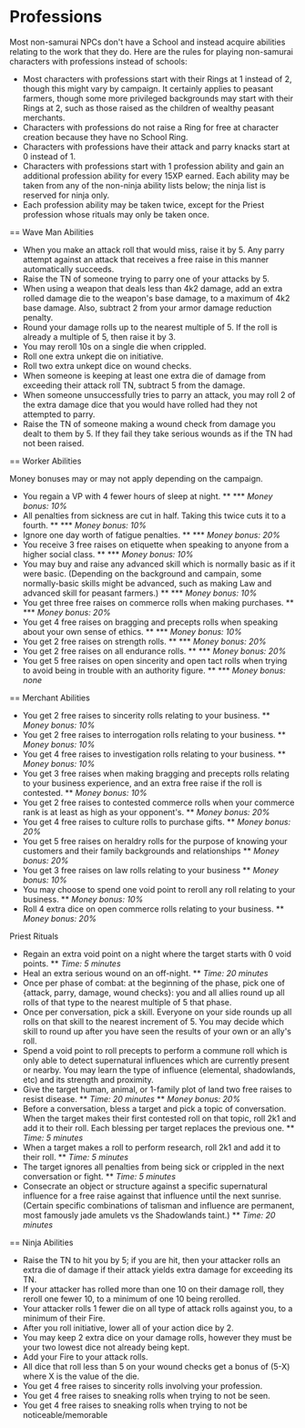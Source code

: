 Professions
===========

Most non-samurai NPCs don't have a School and instead acquire abilities relating to the work that they do.  Here are the rules for playing non-samurai characters with professions instead of schools:

* Most characters with professions start with their Rings at 1 instead of 2, though this might vary by campaign.  It certainly applies to peasant farmers, though some more privileged backgrounds may start with their Rings at 2, such as those raised as the children of wealthy peasant merchants.
* Characters with professions do not raise a Ring for free at character creation because they have no School Ring.
* Characters with professions have their attack and parry knacks start at 0 instead of 1.
* Characters with professions start with 1 profession ability and gain an additional profession ability for every 15XP earned.  Each ability may be taken from any of the non-ninja ability lists below; the ninja list is reserved for ninja only.
* Each profession ability may be taken twice, except for the Priest profession whose rituals may only be taken once.


== Wave Man Abilities

* When you make an attack roll that would miss, raise it by 5.  Any parry attempt against an attack that receives a free raise in this manner automatically succeeds.
* Raise the TN of someone trying to parry one of your attacks by 5.
* When using a weapon that deals less than 4k2 damage, add an extra rolled damage die to the weapon's base damage, to a maximum of 4k2 base damage.  Also, subtract 2 from your armor damage reduction penalty.
* Round your damage rolls up to the nearest multiple of 5.  If the roll is already a multiple of 5, then raise it by 3.
* You may reroll 10s on a single die when crippled.
* Roll one extra unkept die on initiative.
* Roll two extra unkept dice on wound checks.
* When someone is keeping at least one extra die of damage from exceeding their attack roll TN, subtract 5 from the damage.
* When someone unsuccessfully tries to parry an attack, you may roll 2 of the extra damage dice that you would have rolled had they not attempted to parry.
* Raise the TN of someone making a wound check from damage you dealt to them by 5.  If they fail they take serious wounds as if the TN had not been raised.


== Worker Abilities

Money bonuses may or may not apply depending on the campaign.

* You regain a VP with 4 fewer hours of sleep at night.
** *** *Money bonus: 10%*
* All penalties from sickness are cut in half.  Taking this twice cuts it to a fourth.
** *** *Money bonus: 10%*
* Ignore one day worth of fatigue penalties.
** *** *Money bonus: 20%*
* You receive 3 free raises on etiquette when speaking to anyone from a higher social class.
** *** *Money bonus: 10%*
* You may buy and raise any advanced skill which is normally basic as if it were basic.  (Depending on the background and campain, some normally-basic skills might be advanced, such as making Law and advanced skill for peasant farmers.)
** *** *Money bonus: 10%*
* You get three free raises on commerce rolls when making purchases.
** *** *Money bonus: 20%*
* You get 4 free raises on bragging and precepts rolls when speaking about your own sense of ethics.
** *** *Money bonus: 10%*
* You get 2 free raises on strength rolls.
** *** *Money bonus: 20%*
* You get 2 free raises on all endurance rolls.
** *** *Money bonus: 20%*
* You get 5 free raises on open sincerity and open tact rolls when trying to avoid being in trouble with an authority figure.
** *** *Money bonus: none*


== Merchant Abilities

* You get 2 free raises to sincerity rolls relating to your business.
** *Money bonus: 10%*
* You get 2 free raises to interrogation rolls relating to your business.
** *Money bonus: 10%*
* You get 4 free raises to investigation rolls relating to your business.
** *Money bonus: 10%*
* You get 3 free raises when making bragging and precepts rolls relating to your business experience, and an extra free raise if the roll is contested.
** *Money bonus: 10%*
* You get 2 free raises to contested commerce rolls when your commerce rank is at least as high as your opponent's.
** *Money bonus: 20%*
* You get 4 free raises to culture rolls to purchase gifts.
** *Money bonus: 20%*
* You get 5 free raises on heraldry rolls for the purpose of knowing your customers and their family backgrounds and relationships
** *Money bonus: 20%*
* You get 3 free raises on law rolls relating to your business
** *Money bonus: 10%*
* You may choose to spend one void point to reroll any roll relating to your business.
** *Money bonus: 10%*
* Roll 4 extra dice on open commerce rolls relating to your business.
** *Money bonus: 20%*


Priest Rituals
* Regain an extra void point on a night where the target starts with 0 void points.
** *Time: 5 minutes*
* Heal an extra serious wound on an off-night.
** *Time: 20 minutes*
* Once per phase of combat: at the beginning of the phase, pick one of {attack, parry, damage, wound checks}: you and all allies round up all rolls of that type to the nearest multiple of 5 that phase.
* Once per conversation, pick a skill.  Everyone on your side rounds up all rolls on that skill to the nearest increment of 5.  You may decide which skill to round up after you have seen the results of your own or an ally's roll.
* Spend a void point to roll precepts to perform a commune roll which is only able to detect supernatural influences which are currently present or nearby.  You may learn the type of influence (elemental, shadowlands, etc) and its strength and proximity.
* Give the target human, animal, or 1-family plot of land two free raises to resist disease.
** *Time: 20 minutes*
** *Money bonus: 20%*
* Before a conversation, bless a target and pick a topic of conversation.  When the target makes their first contested roll on that topic, roll 2k1 and add it to their roll.  Each blessing per target replaces the previous one.
** *Time: 5 minutes*
* When a target makes a roll to perform research, roll 2k1 and add it to their roll.
** *Time: 5 minutes*
* The target ignores all penalties from being sick or crippled in the next conversation or fight.
** *Time: 5 minutes*
* Consecrate an object or structure against a specific supernatural influence for a free raise against that influence until the next sunrise.  (Certain specific combinations of talisman and influence are permanent, most famously jade amulets vs the Shadowlands taint.)
** *Time: 20 minutes*


== Ninja Abilities

* Raise the TN to hit you by 5; if you are hit, then your attacker rolls an extra die of damage if their attack yields extra damage for exceeding its TN.
* If your attacker has rolled more than one 10 on their damage roll, they reroll one fewer 10, to a minimum of one 10 being rerolled.
* Your attacker rolls 1 fewer die on all type of attack rolls against you, to a minimum of their Fire.
* After you roll initiative, lower all of your action dice by 2.
* You may keep 2 extra dice on your damage rolls, however they must be your two lowest dice not already being kept.
* Add your Fire to your attack rolls.
* All dice that roll less than 5 on your wound checks get a bonus of (5-X) where X is the value of the die.
* You get 4 free raises to sincerity rolls involving your profession.
* You get 4 free raises to sneaking rolls when trying to not be seen.
* You get 4 free raises to sneaking rolls when trying to not be noticeable/memorable
